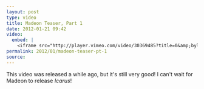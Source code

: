 ```yaml
---
layout: post
type: video
title: Madeon Teaser, Part 1
date: 2012-01-21 09:42
video: 
  embed: |
    <iframe src="http://player.vimeo.com/video/30369485?title=0&amp;byline=0&amp;portrait=0" width="400" height="225" frameborder="0" webkitAllowFullScreen mozallowfullscreen allowFullScreen></iframe>
permalink: 2012/01/madeon-teaser-pt-1
source: 
---
```


This video was released a while ago, but it's still very good! I can't wait for Madeon to release _Icarus_!
